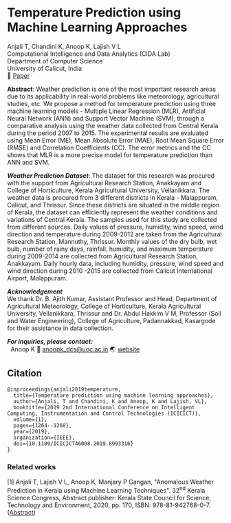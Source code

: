 # Temperature Prediction using Machine Learning Approaches
Anjali T, Chandini K, Anoop K, Lajish V L </br>
Computational Intelligence and Data Analytics (CIDA Lab) </br>
Department of Computer Science </br>
University of Calicut, India </br>
:memo: [Paper](https://ieeexplore.ieee.org/document/8993316) </br>

**Abstract**: Weather prediction is one of the most important research areas due to its applicability in real-world problems like meteorology, agricultural studies, etc. We propose a method for temperature prediction using three machine learning models - Multiple Linear Regression (MLR), Artificial Neural Network (ANN) and Support Vector Machine (SVM), through a comparative analysis using the weather data collected from Central Kerala during the period 2007 to 2015. The experimental results are evaluated using Mean Error (ME), Mean Absolute Error (MAE), Root Mean Square Error (RMSE) and Correlation Coefficients (CC). The error metrics and the CC shows that MLR is a more precise model for temperature prediction than ANN and SVM.

***Weather Prediction Dataset***: The dataset for this research was procured with the support from Agricultural Research Station, Anakkayam and College of Horticulture, Kerala Agricultural University, Vellanikkara. The weather data is procured from 3 different districts in Kerala - Malappuram, Calicut, and Thrissur. Since these districts are situated in the middle region of Kerala, the dataset can efficiently represent the weather conditions and variations of Central Kerala. The samples used for this study are collected from different sources. Daily values of pressure, humidity, wind speed, wind direction and temperature during 2009-2012 are taken from the Agricultural Research Station, Mannuthy, Thrissur. Monthly values of the dry bulb, wet bulb, number of rainy days, rainfall, humidity, and maximum temperature during 2009-2014 are collected from Agricultural Research Station, Anakkayam. Daily hourly data, including humidity, pressure, wind speed and wind direction during 2010 -2015 are collected from Calicut International Airport, Malappuram. </br>


***Acknowledgement*** </br>
We thank Dr. B. Ajith Kumar, Assistant Professor and Head, Department of Agricultural Meteorology, College of Horticulture, Kerala Agricultural University, Vellanikkara, Thrissur and Dr. Abdul Hakkim V M, Professor (Soil and Water Engineering), College of Agriculture, Padannakkad, Kasargode for their assistance in data collection.


***For inquiries, please contact:*** </br>
&nbsp; Anoop K :email: anoopk_dcs@uoc.ac.in :earth_asia: [website](https://dcs.uoc.ac.in/~anoop/) </br>


## Citation
```
@inproceedings{anjali2019temperature,
  title={Temperature prediction using machine learning approaches},
  author={Anjali, T and Chandini, K and Anoop, K and Lajish, VL},
  booktitle={2019 2nd International Conference on Intelligent Computing, Instrumentation and Control Technologies (ICICICT)},
  volume={1},
  pages={1264--1268},
  year={2019},
  organization={IEEE},
  doi={10.1109/ICICICT46008.2019.8993316}
}
```

### Related works
[1] Anjali T, Lajish V L, Anoop K, Manjary P Gangan, "Anomalous Weather Prediction in Kerala using Machine Learning Techniques". 32<sup>nd</sup> Kerala Science Congress, Abstract publisher: Kerala State Council for Science, Technology and Environment, 2020, pp. 170, ISBN: 978-81-942768-0-7. ([Abstract](https://ksc.kerala.gov.in/wp-content/uploads/2017/07/32KSC-Abstracts.pdf)) </br>

